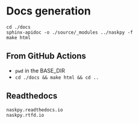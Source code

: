 # Docs generation

```shell
cd ./docs
sphinx-apidoc -o ./source/_modules ../naskpy -f 
make html
```

## From GitHub Actions

- `pwd` in the BASE_DIR
- `cd ./docs && make html && cd ..`

## Readthedocs

```
naskpy.readthedocs.io
naskpy.rtfd.io
```